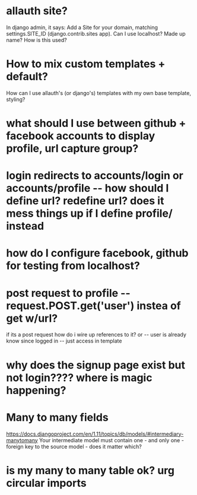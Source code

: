# allauth site?
In django admin, it says:
Add a Site for your domain, matching settings.SITE_ID (django.contrib.sites app). 
Can I use localhost? Made up name? How is this used?

# How to mix custom templates + default?
How can I use allauth's (or django's) templates with my own base template, styling?

# what should I use between github + facebook accounts to display profile, url capture group?

# login redirects to accounts/login or accounts/profile -- how should I define url? redefine url? does it mess things up if I define profile/ instead

# how do I configure facebook, github for testing from localhost?

# post request to profile -- request.POST.get('user') instea of get w/url?
if its a post request how do i wire up references to it?
or -- user is already know since logged in -- just access in template

# why does the signup page exist but not login???? where is magic happening?

# Many to many fields
https://docs.djangoproject.com/en/1.11/topics/db/models/#intermediary-manytomany
Your intermediate model must contain one - and only one - foreign key to the source model - does it matter which?

# is my many to many table ok? urg circular imports